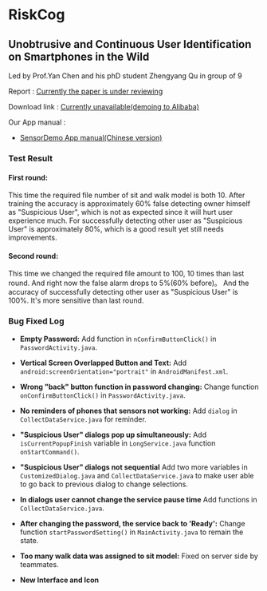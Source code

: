 # RiskCog
## Unobtrusive and Continuous User Identification on Smartphones in the Wild

Led by Prof.Yan Chen and his phD student Zhengyang Qu in group of 9

Report : [Currently the paper is under reviewing](https://github.com/NathanShi/RiskCog/edit/master/README.md)

Download link : [Currently unavailable(demoing to Alibaba)](https://github.com/NathanShi/RiskCog/edit/master/README.md)

Our App manual : 
- [SensorDemo App manual(Chinese version)](https://drive.google.com/file/d/0B9GDDA3vZuKZaEFHRG5sU3h4Z3M/view?usp=sharing)

### Test Result

#### First round:

This time the required file number of sit and walk model is both 10. After training the accuracy is approximately 60% false detecting owner himself as "Suspicious User", which is not as expected since it will hurt user experience much. For successfully detecting other user as "Suspicious User" is approximately 80%, which is a good result yet still needs improvements.

#### Second round:

This time we changed the required file amount to 100, 10 times than last round. And right now the false alarm drops to 5%(60% before)。 And the accuracy of successfully detecting other user as "Suspicious User" is 100%. It's more sensitive than last round.

### Bug Fixed Log

- **Empty Password:** Add function in `nConfirmButtonClick()` in `PasswordActivity.java`.

- **Vertical Screen Overlapped Button and Text:**  Add `android:screenOrientation="portrait"` in `AndroidManifest.xml`.

- **Wrong "back" button function in password changing:** Change function `onConfirmButtonClick()` in `PasswordActivity.java`.

- **No reminders of phones that sensors not working:** Add `dialog` in `CollectDataService.java` for reminder.

- **"Suspicious User" dialogs pop up simultaneously:** Add `isCurrentPopupFinish` variable in `LongService.java` function `onStartCommand()`.

- **"Suspicious User" dialogs not sequential** Add two more variables in `CustomizedDialog.java` and `CollectDataService.java` to make user able to go back to previous dialog to change selections.

- **In dialogs user cannot change the service pause time** Add functions in `CollectDataService.java`.

- **After changing the password, the service back to 'Ready':** Change function `startPasswordSetting()` in `MainActivity.java` to remain the state.

- **Too many walk data was assigned to sit model:** Fixed on server side by teammates.

- **New Interface and Icon**
  
 
